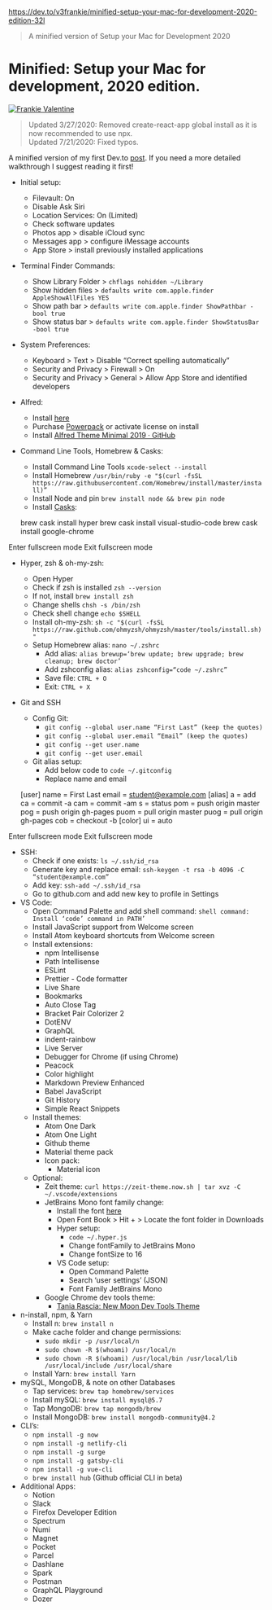 https://dev.to/v3frankie/minified-setup-your-mac-for-development-2020-edition-32l

> A minified version of Setup your Mac for Development 2020

# Minified: Setup your Mac for development, 2020 edition.
[![Frankie Valentine](https://res.cloudinary.com/practicaldev/image/fetch/s--3ghyzaP4--/c_fill,f_auto,fl_progressive,h_50,q_auto,w_50/https://dev-to-uploads.s3.amazonaws.com/uploads/user/profile_image/88781/19fcf895-1eb4-4881-92d1-e39f5640b2ea.jpeg)](https://dev.to/v3frankie)

> Updated 3/27/2020: Removed create-react-app global install as it is now recommended to use npx.  
> Updated 7/21/2020: Fixed typos.

A minified version of my first Dev.to [post](https://dev.to/v3frankie/setup-your-mac-for-development-2020-edition-1c8a). If you need a more detailed walkthrough I suggest reading it first!

*   Initial setup:
    *   Filevault: On
    *   Disable Ask Siri
    *   Location Services: On (Limited)
    *   Check software updates
    *   Photos app > disable iCloud sync
    *   Messages app > configure iMessage accounts
    *   App Store > install previously installed applications
*   Terminal Finder Commands:
    *   Show Library Folder > `chflags nohidden ~/Library`
    *   Show hidden files > `defaults write com.apple.finder AppleShowAllFiles YES`
    *   Show path bar > `defaults write com.apple.finder ShowPathbar -bool true`
    *   Show status bar > `defaults write com.apple.finder ShowStatusBar -bool true`
*   System Preferences:
    *   Keyboard > Text > Disable “Correct spelling automatically”
    *   Security and Privacy > Firewall > On
    *   Security and Privacy > General > Allow App Store and identified developers
*   Alfred:
    *   Install [here](https://www.alfredapp.com/)
    *   Purchase [Powerpack](https://www.alfredapp.com/powerpack/) or activate license on install
    *   Install [Alfred Theme Minimal 2019 · GitHub](https://gist.github.com/felixqueisler/e0268924a409275c6daec735aa79616b#file-minimal-2019-alfredappearance)
*   Command Line Tools, Homebrew & Casks:
    *   Install Command Line Tools `xcode-select --install`
    *   Install Homebrew `/usr/bin/ruby -e "$(curl -fsSL https://raw.githubusercontent.com/Homebrew/install/master/install)”`
    *   Install Node and pin `brew install node && brew pin node`
    *   Install [Casks](https://formulae.brew.sh/formula/):

    brew cask install hyper
    brew cask install visual-studio-code
    brew cask install google-chrome
    

Enter fullscreen mode Exit fullscreen mode

*   Hyper, zsh & oh-my-zsh:
    *   Open Hyper
    *   Check if zsh is installed `zsh --version`
    *   If not, install `brew install zsh`
    *   Change shells `chsh -s /bin/zsh`
    *   Check shell change `echo $SHELL`
    *   Install oh-my-zsh: `sh -c "$(curl -fsSL https://raw.github.com/ohmyzsh/ohmyzsh/master/tools/install.sh)"`
    *   Setup Homebrew alias: `nano ~/.zshrc`
        *   Add alias: `alias brewup=‘brew update; brew upgrade; brew cleanup; brew doctor’`
        *   Add zshconfig alias: `alias zshconfig=“code ~/.zshrc”`
        *   Save file: `CTRL + O`
        *   Exit: `CTRL + X`
*   Git and SSH
    *   Config Git:
        *   `git config --global user.name “First Last” (keep the quotes)`
        *   `git config --global user.email “Email” (keep the quotes)`
        *   `git config --get user.name`
        *   `git config --get user.email`
    *   Git alias setup:
        *   Add below code to `code ~/.gitconfig`
        *   Replace name and email

    [user]
    name = First Last
    email = student@example.com
    [alias]
    a = add
    ca = commit -a
    cam = commit -am
    s = status
    pom = push origin master
    pog = push origin gh-pages
    puom = pull origin master
    puog = pull origin gh-pages
    cob = checkout -b
    [color]
    ui = auto
    

Enter fullscreen mode Exit fullscreen mode

*   SSH:
    *   Check if one exists: `ls ~/.ssh/id_rsa`
    *   Generate key and replace email: `ssh-keygen -t rsa -b 4096 -C “student@example.com”`
    *   Add key: `ssh-add ~/.ssh/id_rsa`
    *   Go to github.com and add new key to profile in Settings
*   VS Code:
    *   Open Command Palette and add shell command: `shell command: Install ‘code’ command in PATH’`
    *   Install JavaScript support from Welcome screen
    *   Install Atom keyboard shortcuts from Welcome screen
    *   Install extensions:
        *   npm Intellisense
        *   Path Intellisense
        *   ESLint
        *   Prettier - Code formatter
        *   Live Share
        *   Bookmarks
        *   Auto Close Tag
        *   Bracket Pair Colorizer 2
        *   DotENV
        *   GraphQL
        *   indent-rainbow
        *   Live Server
        *   Debugger for Chrome (if using Chrome)
        *   Peacock
        *   Color highlight
        *   Markdown Preview Enhanced
        *   Babel JavaScript
        *   Git History
        *   Simple React Snippets
    *   Install themes:
        *   Atom One Dark
        *   Atom One Light
        *   Github theme
        *   Material theme pack
        *   Icon pack:
            *   Material icon
    *   Optional:
        *   Zeit theme: `curl https://zeit-theme.now.sh | tar xvz -C ~/.vscode/extensions`
        *   JetBrains Mono font family change:
            *   Install the font [here](https://www.jetbrains.com/lp/mono/)
            *   Open Font Book > Hit + > Locate the font folder in Downloads
            *   Hyper setup:
                *   `code ~/.hyper.js`
                *   Change fontFamily to JetBrains Mono
                *   Change fontSize to 16
            *   VS Code setup:
                *   Open Command Palette
                *   Search ‘user settings’ (JSON)
                *   Font Family JetBrains Mono
        *   Google Chrome dev tools theme:
            *   [Tania Rascia: New Moon Dev Tools Theme](https://github.com/taniarascia/new-moon-chrome-devtools)
*   n-install, npm, & Yarn
    *   Install n: `brew install n`
    *   Make cache folder and change permissions:
        *   `sudo mkdir -p /usr/local/n`
        *   `sudo chown -R $(whoami) /usr/local/n`
        *   `sudo chown -R $(whoami) /usr/local/bin /usr/local/lib /usr/local/include /usr/local/share`
    *   Install Yarn: `brew install Yarn`
*   mySQL, MongoDB, & note on other Databases
    *   Tap services: `brew tap homebrew/services`
    *   Install mySQL: `brew install mysql@5.7`
    *   Tap MongoDB: `brew tap mongodb/brew`
    *   Install MongoDB: `brew install mongodb-community@4.2`
*   CLI’s:
    *   `npm install -g now`
    *   `npm install -g netlify-cli`
    *   `npm install -g surge`
    *   `npm install -g gatsby-cli`
    *   `npm install -g vue-cli`
    *   `brew install hub` (Github official CLI in beta)
*   Additional Apps:
    *   Notion
    *   Slack
    *   Firefox Developer Edition
    *   Spectrum
    *   Numi
    *   Magnet
    *   Pocket
    *   Parcel
    *   Dashlane
    *   Spark
    *   Postman
    *   GraphQL Playground
    *   Dozer
